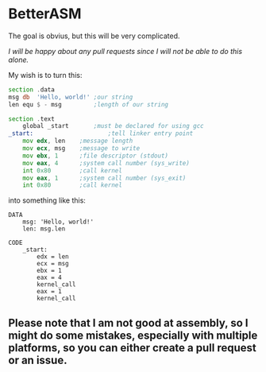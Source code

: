 BetterASM
=================
The goal is obvius, but this will be very complicated.

*I will be happy about any pull requests since I will not be able to do this alone.*

My wish is to turn this:

```asm
section	.data
msg	db	'Hello, world!'	;our string
len	equ	$ - msg	        ;length of our string

section	.text
	global _start       ;must be declared for using gcc
_start:                     ;tell linker entry point
	mov	edx, len    ;message length
	mov	ecx, msg    ;message to write
	mov	ebx, 1	    ;file descriptor (stdout)
	mov	eax, 4	    ;system call number (sys_write)
	int	0x80        ;call kernel
	mov	eax, 1	    ;system call number (sys_exit)
	int	0x80        ;call kernel
```
into something like this:
```
DATA
    msg: 'Hello, world!'
    len: msg.len

CODE
    _start:
        edx = len
        ecx = msg
        ebx = 1
        eax = 4
        kernel_call
        eax = 1
        kernel_call
```

Please note that I am not good at assembly, so I might do some mistakes, especially with multiple platforms, so you can either create a pull request or an issue.
----------------------------------------

